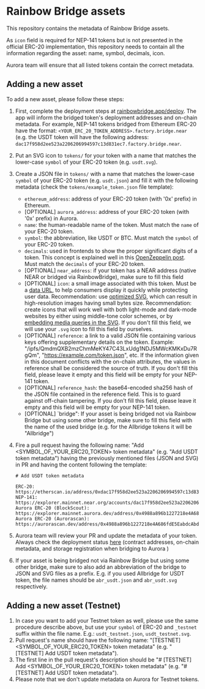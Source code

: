 # Rainbow Bridge assets

This repository contains the metadata of Rainbow Bridge assets.

As `icon` field is required for NEP-141 tokens but is not presented in the official ERC-20 implementation,
this repository needs to contain all the information regarding the asset: name, symbol, decimals, icon.

Aurora team will ensure that all listed tokens contain the correct metadata.

## Adding a new asset
To add a new asset, please follow these steps:

1. First, complete the deployment steps at [rainbowbridge.app/deploy](https://rainbowbridge.app/deploy).
   The app will inform the bridged token's deployment addresses and on-chain metadata.
   For example, NEP-141 tokens bridged from Ethereum ERC-20 have the format: `<YOUR_ERC_20_TOKEN_ADDRESS>.factory.bridge.near` (e.g. the USDT token will have the following address:
   `dac17f958d2ee523a2206206994597c13d831ec7.factory.bridge.near`.
2. Put an SVG icon to `tokens/` for your token with a name that matches the lower-case `symbol` of your ERC-20 token (e.g.
   `usdt.svg`).
3. Create a JSON file in `tokens/` with a name that matches the lower-case `symbol` of your ERC-20 token (e.g. `usdt.json`) and fill
   it with the following metadata (check the `tokens/example_token.json` file template):
   * `ethereum_address`: address of your ERC-20 token (with '0x' prefix) in Ethereum.
   * [OPTIONAL] `aurora_address`: address of your ERC-20 token (with '0x' prefix) in Aurora.
   * `name`: the human-readable name of the token. Must match the `name` of your ERC-20 token.
   * `symbol`: the abbreviation, like USDT or BTC. Must match the `symbol` of your ERC-20 token.
   * `decimals`: used in frontends to show the proper significant digits of a token. This concept is explained well in this [OpenZeppelin post](https://docs.openzeppelin.com/contracts/3.x/erc20#a-note-on-decimals).  Must match the `decimals` of your ERC-20 token.
   * [OPTIONAL] `near_address`: if your token has a NEAR address (native NEAR or bridged via RainbowBridge), make sure to fill this field
   * [OPTIONAL] `icon`: a small image associated with this token. Must be a [data URL](https://developer.mozilla.org/en-US/docs/Web/HTTP/Basics_of_HTTP/Data_URIs), to help consumers display it quickly while protecting user data. Recommendation: use [optimized SVG](https://codepen.io/tigt/post/optimizing-svgs-in-data-uris), which can result in high-resolution images having small bytes size. Recommendation: create icons that will work well with both light-mode and dark-mode websites by either using middle-tone color schemes, or by [embedding media queries in the SVG](https://timkadlec.com/2013/04/media-queries-within-svg/). If you don't fill this field, we will use your `.svg` icon to fill this field by ourselves.
   * [OPTIONAL] `reference`: a link to a valid JSON file containing various keys offering supplementary details on the token. Example: "/ipfs/QmdmQXB2mzChmMeKY47C43LxUdg1NDJ5MWcKMKxDu7RgQm", "https://example.com/token.json", etc. If the information given in this document conflicts with the on-chain attributes, the values in reference shall be considered the source of truth. If you don't fill this field, please leave it empty and this field will be empty for your NEP-141 token.
   * [OPTIONAL] `reference_hash`: the base64-encoded sha256 hash of the JSON file contained in the reference field. This is to guard against off-chain tampering. If you don't fill this field, please leave it empty and this field will be empty for your NEP-141 token.
   * [OPTIONAL] `bridge": If your asset is being bridged not via Rainbow Bridge but using some other bridge, make sure to fill this field with the name of the used bridge (e.g. for the Allbridge tokens it will be "Allbridge")
4. Fire a pull request having the following name: "Add <SYMBOL_OF_YOUR_ERC20_TOKEN> token metadata" (e.g. "Add USDT token metadata")
   having the previously mentioned files (JSON and SVG) in PR and having the content following the template:

   ```
   # Add USDT token metadata

   ERC-20: https://etherscan.io/address/0xdac17f958d2ee523a2206206994597c13d831ec7
   NEP-141: https://explorer.mainnet.near.org/accounts/dac17f958d2ee523a2206206994597c13d831ec7.factory.bridge.near
   Aurora ERC-20 (BlockScout): https://explorer.mainnet.aurora.dev/address/0x4988a896b1227218e4A686fdE5EabdcAbd91571f
   Aurora ERC-20 (Aurorascan): https://aurorascan.dev/address/0x4988a896b1227218e4A686fdE5EabdcAbd91571f
   ```
5. Aurora team will review your PR and update the metadata of your token. Always check the deployment status [here](https://rainbowbridge.app/deploy) (contract addresses, on-chain metadata, and storage registration when bridging to Aurora )
6. If your asset is being bridged not via Rainbow Bridge but using some other bridge, make sure to also add an abbreviation of the bridge to JSON and SVG files as a prefix. E.g. if you used Allbridge for USDT token, the file names should be `abr_usdt.json` and `abr_usdt.svg` respectively.

## Adding a new asset (Testnet)
1. In case you want to add your Testnet token as well, please use the same procedure describe above, but use your `symbol` of ERC-20 and `_testnet` suffix within the file name. E.g.: `usdt_testnet.json`, `usdt_testnet.svg`.
2. Pull request's name should have the following name: "[TESTNET] <SYMBOL_OF_YOUR_ERC20_TOKEN> token metadata" (e.g. "[TESTNET] Add USDT token metadata").
3. The first line in the pull request's description should be "# [TESTNET] Add <SYMBOL_OF_YOUR_ERC20_TOKEN> token metadata" (e.g. "# [TESTNET] Add USDT token metadata").
4. Please note that we don't update metadata on Aurora for Testnet tokens.
